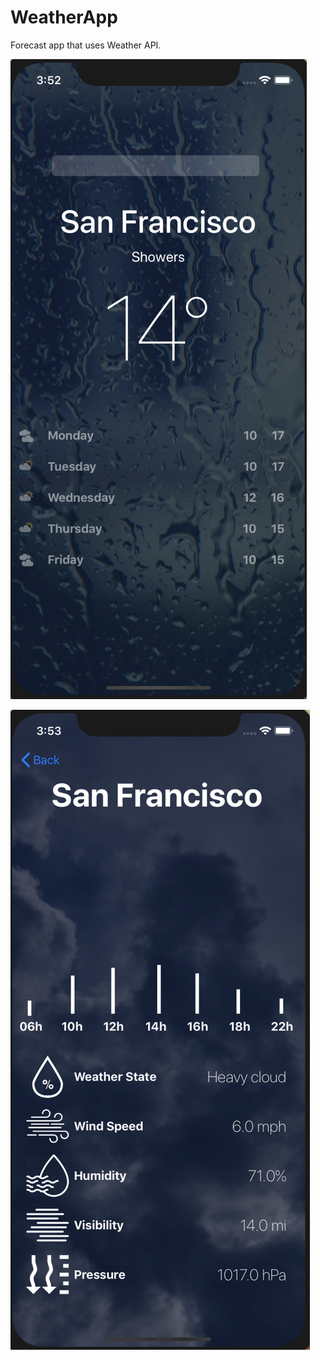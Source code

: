 # WeatherApp

Forecast app that uses Weather API.

![Screenshot](mainScreen.png)


![Screenshot](detailScreen.png)


